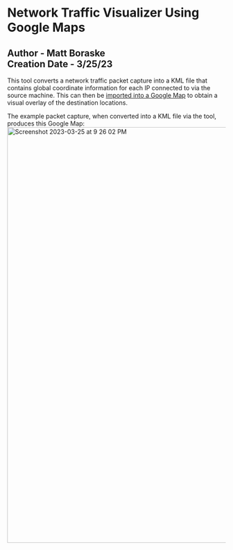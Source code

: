 # Network Traffic Visualizer Using Google Maps
## Author - Matt Boraske <br> Creation Date - 3/25/23

This tool converts a network traffic packet capture into a KML file that contains global coordinate information for each IP connected to via the source machine. 
This can then be [imported into a Google Map](https://www.google.com/maps/d/) to obtain a visual overlay of the destination locations.

The example packet capture, when converted into a KML file via the tool, produces this Google Map:
<img width="959" alt="Screenshot 2023-03-25 at 9 26 02 PM" src="https://user-images.githubusercontent.com/57207405/227750276-76050987-7f6c-4974-a223-a099a6900a1c.png">

